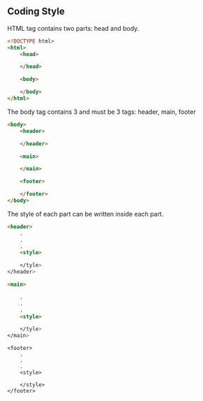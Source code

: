 ## Coding Style




HTML tag contains two parts: head and body.
```html
<!DOCTYPE html>
<html>
	<head>

	</head>

	<body>

	</body>
</html>
```

The body tag contains 3 and must be 3 tags: header, main, footer

```html
<body>
	<header>

	</header>

	<main>

	</main>

	<footer>

	</footer>
</body>
```

The style of each part can be written inside each part.

```html
<header>
	.
	.
	.
	<style>

	</tyle>
</header>
```


```html
<main>

	.
	.
	.
	<style>

	</tyle>
</main>
```

```
<footer>
	.
	.
	.
	<style>

	</style>
</footer>
```

